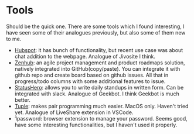 # Tools

Should be the quick one. There are some tools which I found interesting, I have seen some of their analogues previously, but also some of them new to me.

- [Hubspot](https://www.hubspot.com/): it has bunch of functionality, but recent use case was about chat addition to the webpage. Analogue of Jivosite I think.
- [Zenhub](https://www.zenhub.com/): an agile project management and product roadmaps solution, natively integrated into GitHub(copy/paste). You can integrate it with github repo and create board based on github issues. All that in progress/todo columns with some additional features to issue.
- [StatusHero](https://statushero.com/): allows you to write daily standups in written form. Can be integrated with slack. Analogue of Geekbot. I think Geekbot is much better.
- [Tuple](https://tuple.app/): makes pair programming much easier. MacOS only. Haven't tried yet. Analogue of LiveShare extension in VSCode.
- 1password: browser extension to manage your password. Seems good, have some interesting functionalities, but I haven't used it properly.
